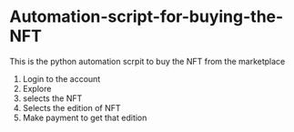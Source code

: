# Automation-script-for-buying-the-NFT

This is the python automation scrpit to buy the NFT from the marketplace

1. Login to the account
2. Explore
3. selects the NFT
4. Selects the edition of NFT
5. Make payment to get that edition
